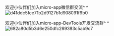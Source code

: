 
欢迎小伙伴们加入micro-app微信群交流^ ^
![d41ddc5fce71b2d9127b1d908091f9b0](https://github.com/user-attachments/assets/07511474-187b-4faf-a6de-0ab4e1073d33)









欢迎小伙伴们加入micro-app-DevTools开发交流群^ ^
![682a80d5b3d6e250dfc269383c5ab9c7](https://github.com/user-attachments/assets/e16b4efa-ef2d-47e5-bb4b-a23d02e4d33e)









































